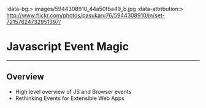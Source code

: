 :data-bg:> images/5944308910_44a50fba49_b.jpg
:data-attribution:> http://www.flickr.com/photos/pasukaru76/5944308910/in/set-72157624732951397/

# Javascript Event Magic

---

## Overview

- High level overview of JS and Browser events
- Rethinking Events for Extensible Web Apps